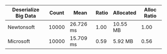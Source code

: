 | Deserialize Big Data | Count | Mean      | Ratio | Allocated | Alloc Ratio |
| -------------------- | ----- | --------- | ----- | --------- | ----------- |
| Newtonsoft           | 10000 | 26.726 ms | 1.00  | 10.55 MB  | 1.00        |
| Microsoft            | 10000 | 15.709 ms | 0.59  | 5.92 MB   | 0.56        |
